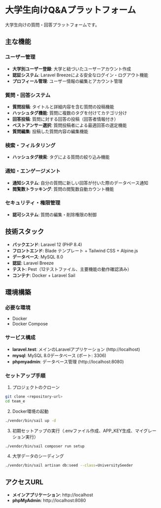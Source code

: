 # 大学生向けQ&Aプラットフォーム

大学生向けの質問・回答プラットフォームです。

## 主な機能

### ユーザー管理
- **大学別ユーザー登録**: 大学と紐づいたユーザーアカウント作成
- **認証システム**: Laravel Breezeによる安全なログイン・ログアウト機能
- **プロフィール管理**: ユーザー情報の編集とアカウント管理

### 質問・回答システム
- **質問投稿**: タイトルと詳細内容を含む質問の投稿機能
- **ハッシュタグ機能**: 質問に複数のタグを付けてカテゴリ分け
- **回答投稿**: 質問に対する回答の投稿（回答者情報付き）
- **ベストアンサー選択**: 質問投稿者による最適回答の選定機能
- **質問編集**: 投稿した質問内容の編集機能

### 検索・フィルタリング
- **ハッシュタグ検索**: タグによる質問の絞り込み機能

### 通知・エンゲージメント
- **通知システム**: 自分の質問に新しい回答が付いた際のデータベース通知
- **閲覧数トラッキング**: 質問の閲覧数自動カウント機能

### セキュリティ・権限管理
- **認可システム**: 質問の編集・削除権限の制御

## 技術スタック

- **バックエンド**: Laravel 12 (PHP 8.4)
- **フロントエンド**: Blade テンプレート + Tailwind CSS + Alpine.js
- **データベース**: MySQL 8.0
- **認証**: Laravel Breeze
- **テスト**: Pest（12テストファイル、主要機能の動作確認済み）
- **コンテナ**: Docker + Laravel Sail

## 環境構築

### 必要な環境
- Docker
- Docker Compose

### サービス構成
- **laravel.test**: メインのLaravelアプリケーション (http://localhost)
- **mysql**: MySQL 8.0データベース (ポート: 3306)
- **phpmyadmin**: データベース管理 (http://localhost:8080)

### セットアップ手順

1. プロジェクトのクローン
```bash
git clone <repository-url>
cd team_e
```

2. Docker環境の起動
```bash
./vendor/bin/sail up -d
```

3. 初期セットアップの実行（.envファイル作成、APP_KEY生成、マイグレーション実行）
```bash
./vendor/bin/sail composer run setup
```

4. 大学データのシーディング
```bash
./vendor/bin/sail artisan db:seed --class=UniversitySeeder
```



## アクセスURL

- **メインアプリケーション**: http://localhost
- **phpMyAdmin**: http://localhost:8080


